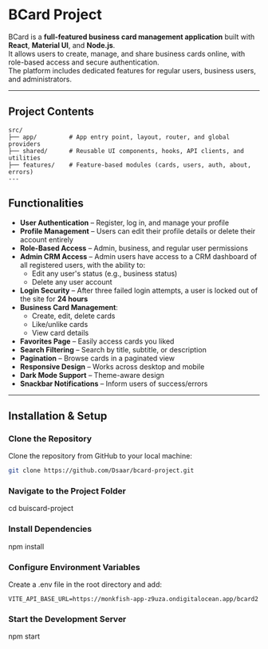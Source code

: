 # BCard Project

BCard is a **full-featured business card management application** built with **React**, **Material UI**, and **Node.js**.  
It allows users to create, manage, and share business cards online, with role-based access and secure authentication.  
The platform includes dedicated features for regular users, business users, and administrators.

---

## Project Contents 
```
src/
├── app/         # App entry point, layout, router, and global providers
├── shared/      # Reusable UI components, hooks, API clients, and utilities
├── features/    # Feature-based modules (cards, users, auth, about, errors)
---
```

## Functionalities

- **User Authentication** – Register, log in, and manage your profile
- **Profile Management** – Users can edit their profile details or delete their account entirely
- **Role-Based Access** – Admin, business, and regular user permissions
- **Admin CRM Access** – Admin users have access to a CRM dashboard of all registered users, with the ability to:
  - Edit any user's status (e.g., business status)
  - Delete any user account
- **Login Security** – After three failed login attempts, a user is locked out of the site for **24 hours**
- **Business Card Management**:
  - Create, edit, delete cards
  - Like/unlike cards
  - View card details
- **Favorites Page** – Easily access cards you liked
- **Search Filtering** – Search by title, subtitle, or description
- **Pagination** – Browse cards in a paginated view
- **Responsive Design** – Works across desktop and mobile
- **Dark Mode Support** – Theme-aware design
- **Snackbar Notifications** – Inform users of success/errors

---
##  Installation & Setup

###  Clone the Repository

Clone the repository from GitHub to your local machine:
```bash
git clone https://github.com/Dsaar/bcard-project.git
```
###  Navigate to the Project Folder

cd buiscard-project

###  Install Dependencies

npm install

### Configure Environment Variables
Create a .env file in the root directory and add:
```
VITE_API_BASE_URL=https://monkfish-app-z9uza.ondigitalocean.app/bcard2
```

###  Start the Development Server

npm start
